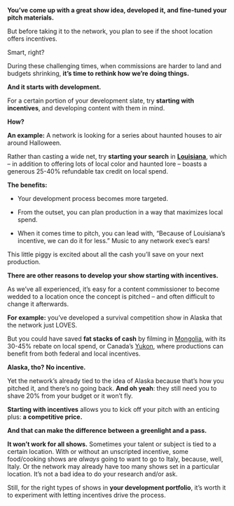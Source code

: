 **You’ve come up with a great show idea, developed it, and fine-tuned your pitch materials.**

But before taking it to the network, you plan to see if the shoot location offers incentives.

Smart, right?

During these challenging times, when commissions are harder to land and budgets shrinking, **it’s time to rethink how we’re doing things.**

**And it starts with development.**

For a certain portion of your development slate, try **starting with incentives**, and developing content with them in mind.

**How?**

**An example:** A network is looking for a series about haunted houses to air around Halloween.

Rather than casting a wide net, try **starting your search** in **[Louisiana](https://www.louisianaentertainment.gov/film/incentives)**, which – in addition to offering lots of local color and haunted lore – boasts a generous 25-40% refundable tax credit on local spend.

**The benefits:**

- Your development process becomes more targeted.
    
- From the outset, you can plan production in a way that maximizes local spend.
    
- When it comes time to pitch, you can lead with, “Because of Louisiana’s incentive, we can do it for less.” Music to any network exec’s ears!

This little piggy is excited about all the cash you’ll save on your next production.

**There are other reasons to develop your show starting with incentives.**

As we’ve all experienced, it’s easy for a content commissioner to become wedded to a location once the concept is pitched – and often difficult to change it afterwards.

**For example:** you’ve developed a survival competition show in Alaska that the network just LOVES.

But you could have saved **fat stacks of cash** by filming in [Mongolia](https://filmmongolia.gov.mn/incentives/incentives-for-global-producers/), with its 30-45% rebate on local spend, or Canada’s [Yukon](https://yukon.ca/filming-yukon), where productions can benefit from both federal and local incentives.

**Alaska, tho?** **No incentive.**

Yet the network’s already tied to the idea of Alaska because that’s how you pitched it, and there’s no going back. **And oh yeah**: they still need you to shave 20% from your budget or it won’t fly.

**Starting with incentives** allows you to kick off your pitch with an enticing plus: **a competitive price.**

**And that can make the difference between a greenlight and a pass.**

**It won’t work for all shows.** Sometimes your talent or subject is tied to a certain location. With or without an unscripted incentive, some food/cooking shows are _always_ going to want to go to Italy, because, well, Italy. Or the network may already have too many shows set in a particular location. It’s not a bad idea to do your research and/or ask.

Still, for the right types of shows in **your development portfolio**, it’s worth it to experiment with letting incentives drive the process.
